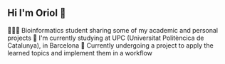 ## Hi I'm Oriol 👋

 🧑🏽‍💻 Bioinformatics student sharing some of my academic and personal projects
 🧬 I'm currently studying at UPC (Universitat Politèncica de Catalunya), in Barcelona
 🚧 Currently undergoing a project to apply the learned topics and implement them in a workflow
 
